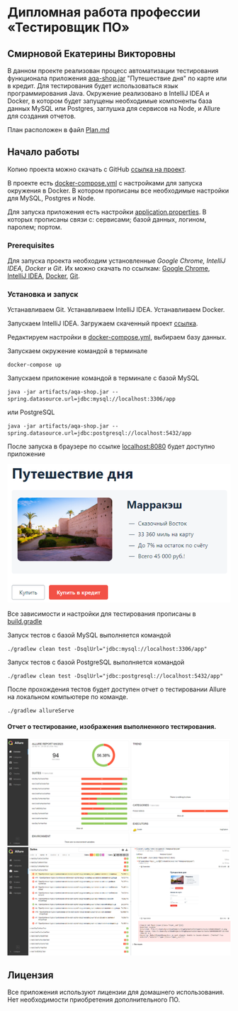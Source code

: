 # Дипломная работа профессии «Тестировщик ПО»
## Смирновой Екатерины Викторовны

В данном проекте реализован процесс автоматизации тестирования функционала приложения [aqa-shop.jar](artifacts/aqa-shop.jar) "Путешествие дня" по карте или в кредит.
Для тестирования будет использоваться язык программирования Java.
Окружение реализовано в IntelliJ IDEA и Docker, в котором будет запущены необходимые компоненты база данных MySQL или Postgres, заглушка для сервисов на Node, и Allure для создания отчетов.  

План расположен в файл [Plan.md](docs/Plan.md)

## Начало работы

Копию проекта можно скачать с GitHub [ссылка на проект](https://github.com/katerina331/Java-AQA-55-ItogDiplom).

В проекте есть [docker-compose.yml](docker-compose.yml) с настройками для запуска окружения в Docker. В котором прописаны все необходимые настройки для MySQL, Postgres и Node.

Для запуска приложения есть настройки [application.properties](application.properties). В которых прописаны связи с: сервисами; базой данных, логином, паролем; портом.

### Prerequisites

Для запуска проекта необходим установленные _Google Chrome, IntelliJ IDEA, Docker_ и _Git_. Их можно скачать по ссылкам: [Google Chrome](https://www.google.com/intl/ru_ru/chrome/), [IntelliJ IDEA](https://www.jetbrains.com/ru-ru/idea/download/), [Docker](https://www.docker.com/), [Git](https://git-scm.com/downloads).

### Установка и запуск
Устанавливаем Git.
Устанавливаем IntelliJ IDEA.
Устанавливаем Docker.

Запускаем IntelliJ IDEA. Загружаем скаченный проект [ссылка](https://github.com/katerina331/Java-AQA-55-ItogDiplom).

Редактируем настройки в [docker-compose.yml](docker-compose.yml), выбираем базу данных.

Запускаем окружение командой в терминале
```
docker-compose up
```

Запускаем приложение командой в терминале с базой MySQL
```
java -jar artifacts/aqa-shop.jar --spring.datasource.url=jdbc:mysql://localhost:3306/app
```
или PostgreSQL
```
java -jar artifacts/aqa-shop.jar --spring.datasource.url=jdbc:postgresql://localhost:5432/app
```
После запуска в браузере по ссылке [localhost:8080](http://localhost:8080) будет доступно приложение

![img.png](docs/img.png)

Все зависимости и настройки для тестирования прописаны в [build.gradle](build.gradle)

Запуск тестов с базой MySQL выполняется командой
```
./gradlew clean test -DsqlUrl="jdbc:mysql://localhost:3306/app"
```
Запуск тестов с базой PostgreSQL выполняется командой
```
./gradlew clean test -DsqlUrl="jdbc:postgresql://localhost:5432/app"
```


После прохождения тестов будет доступен отчет о тестировании Allure на локальном компьютере по команде.
```
./gradlew allureServe
```

#### Отчет о тестирование, изображения выполненного тестирования.
![Allure-1.png](docs%2FAllure-1.png)
![Allure-2.png](docs%2FAllure-2.png)

## Лицензия

Все приложения используют лицензии для домашнего использования. Нет необходимости приобретения дополнительного ПО.
